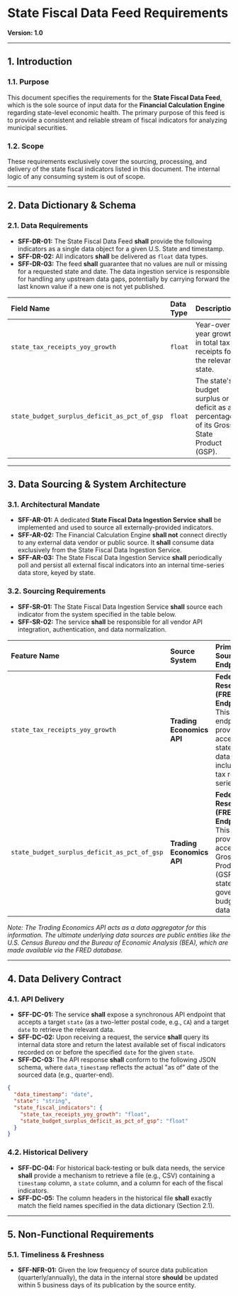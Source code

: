 # State Fiscal Data Feed Requirements

**Version: 1.0**

---

## 1. Introduction

### 1.1. Purpose
This document specifies the requirements for the **State Fiscal Data Feed**, which is the sole source of input data for the **Financial Calculation Engine** regarding state-level economic health. The primary purpose of this feed is to provide a consistent and reliable stream of fiscal indicators for analyzing municipal securities.

### 1.2. Scope
These requirements exclusively cover the sourcing, processing, and delivery of the state fiscal indicators listed in this document. The internal logic of any consuming system is out of scope.

---

## 2. Data Dictionary & Schema

### 2.1. Data Requirements
- **SFF-DR-01:** The State Fiscal Data Feed **shall** provide the following indicators as a single data object for a given U.S. State and timestamp.
- **SFF-DR-02:** All indicators **shall** be delivered as `float` data types.
- **SFF-DR-03:** The feed **shall** guarantee that no values are null or missing for a requested state and date. The data ingestion service is responsible for handling any upstream data gaps, potentially by carrying forward the last known value if a new one is not yet published.

| Field Name                                   | Data Type | Description                                                                                               |
|:---------------------------------------------|:----------|:----------------------------------------------------------------------------------------------------------|
| `state_tax_receipts_yoy_growth`              | `float`   | Year-over-year growth in total tax receipts for the relevant state.                                       |
| `state_budget_surplus_deficit_as_pct_of_gsp` | `float`   | The state's budget surplus or deficit as a percentage of its Gross State Product (GSP).                     |

---

## 3. Data Sourcing & System Architecture

### 3.1. Architectural Mandate
- **SFF-AR-01:** A dedicated **State Fiscal Data Ingestion Service** **shall** be implemented and used to source all externally-provided indicators.
- **SFF-AR-02:** The Financial Calculation Engine **shall not** connect directly to any external data vendor or public source. It **shall** consume data exclusively from the State Fiscal Data Ingestion Service.
- **SFF-AR-03:** The State Fiscal Data Ingestion Service **shall** periodically poll and persist all external fiscal indicators into an internal time-series data store, keyed by state.

### 3.2. Sourcing Requirements
- **SFF-SR-01:** The State Fiscal Data Ingestion Service **shall** source each indicator from the system specified in the table below.
- **SFF-SR-02:** The service **shall** be responsible for all vendor API integration, authentication, and data normalization.

| Feature Name                                   | Source System           | Primary Source / Endpoint                                                                                               |
|:-----------------------------------------------|:------------------------|:------------------------------------------------------------------------------------------------------------------------|
| `state_tax_receipts_yoy_growth`                | **Trading Economics API** | **Federal Reserve (FRED) Endpoint**. This endpoint provides access to state-level data, including tax revenue series.   |
| `state_budget_surplus_deficit_as_pct_of_gsp`   | **Trading Economics API** | **Federal Reserve (FRED) Endpoint**. This provides access to Gross State Product (GSP) and state government budget data. |

*Note: The Trading Economics API acts as a data aggregator for this information. The ultimate underlying data sources are public entities like the U.S. Census Bureau and the Bureau of Economic Analysis (BEA), which are made available via the FRED database.*

---

## 4. Data Delivery Contract

### 4.1. API Delivery
- **SFF-DC-01:** The service **shall** expose a synchronous API endpoint that accepts a target `state` (as a two-letter postal code, e.g., `CA`) and a target `date` to retrieve the relevant data.
- **SFF-DC-02:** Upon receiving a request, the service **shall** query its internal data store and return the latest available set of fiscal indicators recorded on or before the specified `date` for the given `state`.
- **SFF-DC-03:** The API response **shall** conform to the following JSON schema, where `data_timestamp` reflects the actual "as of" date of the sourced data (e.g., quarter-end).

```json
{
  "data_timestamp": "date",
  "state": "string",
  "state_fiscal_indicators": {
    "state_tax_receipts_yoy_growth": "float",
    "state_budget_surplus_deficit_as_pct_of_gsp": "float"
  }
}
```

### 4.2. Historical Delivery
- **SFF-DC-04:** For historical back-testing or bulk data needs, the service **shall** provide a mechanism to retrieve a file (e.g., CSV) containing a `timestamp` column, a `state` column, and a column for each of the fiscal indicators.
- **SFF-DC-05:** The column headers in the historical file **shall** exactly match the field names specified in the data dictionary (Section 2.1).

---

## 5. Non-Functional Requirements

### 5.1. Timeliness & Freshness
- **SFF-NFR-01:** Given the low frequency of source data publication (quarterly/annually), the data in the internal store **should** be updated within 5 business days of its publication by the source entity.